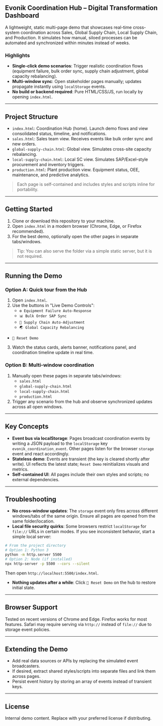 ## Evonik Coordination Hub – Digital Transformation Dashboard

A lightweight, static multi-page demo that showcases real-time cross-system coordination across Sales, Global Supply Chain, Local Supply Chain, and Production. It simulates how manual, siloed processes can be automated and synchronized within minutes instead of weeks.

### Highlights
- **Single-click demo scenarios**: Trigger realistic coordination flows (equipment failure, bulk order sync, supply chain adjustment, global capacity rebalancing).
- **Multi-window sync**: Open stakeholder pages manually; updates propagate instantly using `localStorage` events.
- **No build or backend required**: Pure HTML/CSS/JS, run locally by opening `index.html`.

---

## Project Structure
- `index.html`: Coordination Hub (home). Launch demo flows and view consolidated status, timeline, and notifications.
- `sales.html`: Sales team view. Receives events like bulk order sync and new orders.
- `global-supply-chain.html`: Global view. Simulates cross-site capacity rebalancing.
- `local-supply-chain.html`: Local SC view. Simulates SAP/Excel-style procurement and inventory triggers.
- `production.html`: Plant production view. Equipment status, OEE, maintenance, and predictive analytics.

> Each page is self-contained and includes styles and scripts inline for portability.

---

## Getting Started
1. Clone or download this repository to your machine.
2. Open `index.html` in a modern browser (Chrome, Edge, or Firefox recommended).
3. For the best demo, optionally open the other pages in separate tabs/windows.

> Tip: You can also serve the folder via a simple static server, but it is not required.

---

## Running the Demo
### Option A: Quick tour from the Hub
1. Open `index.html`.
2. Use the buttons in "Live Demo Controls":
   - `⚙️ Equipment Failure Auto-Response`
   - `📊 Bulk Order SAP Sync`
   - `🔄 Supply Chain Auto-Adjustment`
   - `🌏 Global Capacity Rebalancing`
  - `🔄 Reset Demo`
3. Watch the status cards, alerts banner, notifications panel, and coordination timeline update in real time.

### Option B: Multi-window coordination
1. Manually open these pages in separate tabs/windows:
   - `sales.html`
   - `global-supply-chain.html`
   - `local-supply-chain.html`
   - `production.html`
2. Trigger any scenario from the hub and observe synchronized updates across all open windows.

---

## Key Concepts
- **Event bus via localStorage**: Pages broadcast coordination events by writing a JSON payload to the `localStorage` key `evonik_coordination_event`. Other pages listen for the browser `storage` event and react accordingly.
- **Stateless demo**: Events are transient (the key is cleared shortly after write). UI reflects the latest state; `Reset Demo` reinitializes visuals and metrics.
- **Self-contained UI**: All pages include their own styles and scripts; no external dependencies.

---

## Troubleshooting
 
- **No cross-window updates**: The `storage` event only fires across different windows/tabs of the same origin. Ensure all pages are opened from the same folder/location.
- **Local file security quirks**: Some browsers restrict `localStorage` for `file://` URLs in certain modes. If you see inconsistent behavior, start a simple local server:

```bash
# From the project directory
# Option 1: Python 3
python -m http.server 5500
# Option 2: Node (if installed)
npx http-server -p 5500 --cors --silent
```

Then open `http://localhost:5500/index.html`.

- **Nothing updates after a while**: Click `🔄 Reset Demo` on the hub to restore initial state.

---

## Browser Support
Tested on recent versions of Chrome and Edge. Firefox works for most features. Safari may require serving via `http://` instead of `file://` due to storage event policies.

---

## Extending the Demo
- Add real data sources or APIs by replacing the simulated event broadcasters.
- If desired, extract shared styles/scripts into separate files and link them across pages.
- Persist event history by storing an array of events instead of transient keys.

---

## License
Internal demo content. Replace with your preferred license if distributing.
